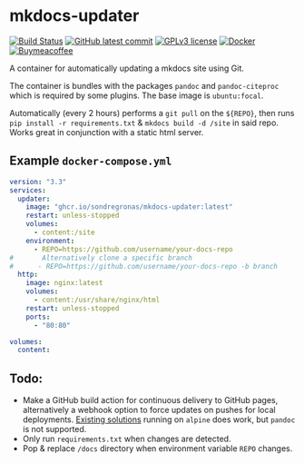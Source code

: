# mkdocs-updater
[![Build Status](https://img.shields.io/github/workflow/status/sondregronas/mkdocs-updater/CI)](https://github.com/sondregronas/mkdocs-updater/)
[![GitHub latest commit](https://img.shields.io/github/last-commit/sondregronas/mkdocs-updater)](https://github.com/sondregronas/mkdocs-updater/commit/)
[![GPLv3 license](https://img.shields.io/github/license/sondregronas/mkdocs-updater)](https://www.gnu.org/licenses/gpl-3.0.en.html)
[![Docker](https://img.shields.io/docker/pulls/sondregronas/mkdocs-updater)](https://hub.docker.com/r/sondregronas/mkdocs-updater)
[![Buymeacoffee](https://badgen.net/badge/icon/buymeacoffee?icon=buymeacoffee&label)](https://www.buymeacoffee.com/u92RMis)

A container for automatically updating a mkdocs site using Git.

The container is bundles with the packages `pandoc` and `pandoc-citeproc` which is required by some plugins. The base image is `ubuntu:focal`.

Automatically (every 2 hours) performs a `git pull` on the `${REPO}`, then runs `pip install -r requirements.txt` & `mkdocs build -d /site` in said repo. Works great in conjunction with a static html server.

## Example `docker-compose.yml`
```yaml
version: "3.3"
services:
  updater:
    image: "ghcr.io/sondregronas/mkdocs-updater:latest"
    restart: unless-stopped
    volumes:
      - content:/site
    environment:
      - REPO=https://github.com/username/your-docs-repo
#		Alternatively clone a specific branch
#      - REPO=https://github.com/username/your-docs-repo -b branch
  http:
    image: nginx:latest
    volumes:
      - content:/usr/share/nginx/html
    restart: unless-stopped
    ports:
      - "80:80"

volumes:
  content:
```

## Todo:
- Make a GitHub build action for continuous delivery to GitHub pages, alternatively a webhook option to force updates on pushes for local deployments. [Existing solutions](https://github.com/marketplace/actions/deploy-mkdocs) running on `alpine` does work, but `pandoc` is not supported.
- Only run `requirements.txt` when changes are detected.
- Pop & replace `/docs` directory when environment variable `REPO` changes.